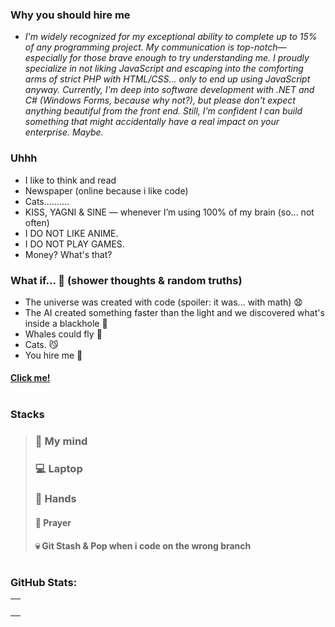 ### Why you should hire me
- _I'm widely recognized for my exceptional ability to complete up to 15% of any programming project. My communication is top-notch—especially for those brave enough to try understanding me. I proudly specialize in not liking JavaScript and escaping into the comforting arms of strict PHP with HTML/CSS... only to end up using JavaScript anyway. Currently, I'm deep into software development with .NET and C# (Windows Forms, because why not?), but please don't expect anything beautiful from the front end. Still, I’m confident I can build something that might accidentally have a real impact on your enterprise. Maybe._

### Uhhh
- I like to think and read
- Newspaper (online because i like code)
- Cats..........
- KISS, YAGNI & SINE — whenever I’m using 100% of my brain (so... not often)
- I DO NOT LIKE ANIME.
- I DO NOT PLAY GAMES.
- Money? What's that?

### What if... 🧪 (shower thoughts & random truths)
- The universe was created with code (spoiler: it was... with math) 😧
- The AI created something faster than the light and we discovered what's inside a blackhole 🤖
- Whales could fly 🐳
- Cats. 😼
- You hire me 👻

#### [Click me!](https://youtu.be/vmsu0Mb6lH0?si=sPsZ49J5dGCo-sXy)

#

### Stacks
>### 🧠 My mind
>### 💻 Laptop
>### 👐 Hands 
>#### 🙏 Prayer
>#### 💀 Git Stash & Pop when i code on the wrong branch

 
#

### GitHub Stats:
<table>
  <td style="width: 100%;">
    <img src="https://github-readme-stats.vercel.app/api?username=dudublessed&show_icons=true&theme=tokyonight&bg_color=000000%&include_all_commits=true%" style="width: 100%; max-width: 00px;">
  </td>
</table>

#
